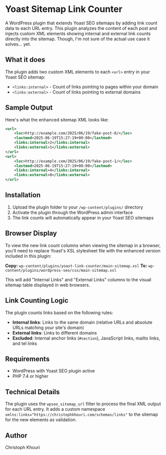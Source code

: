 # Yoast Sitemap Link Counter

A WordPress plugin that extends Yoast SEO sitemaps by adding link count data to each URL entry. This plugin analyzes the content of each post and injects custom XML elements showing internal and external link counts directly into the sitemap. Though, I'm not sure of the actual use case it solves... yet.

## What it does

The plugin adds two custom XML elements to each `<url>` entry in your Yoast SEO sitemap:

- `<links:internal>` - Count of links pointing to pages within your domain
- `<links:external>` - Count of links pointing to external domains

## Sample Output

Here's what the enhanced sitemap XML looks like:

```xml
<url>
    <loc>http://example.com/2025/06/19/fake-post-0/</loc>
    <lastmod>2025-06-19T15:27:19+00:00</lastmod>
    <links:internal>2</links:internal>
    <links:external>1</links:external>
</url>
<url>
    <loc>http://example.com/2025/06/19/fake-post-1/</loc>
    <lastmod>2025-06-19T15:27:19+00:00</lastmod>
    <links:internal>4</links:internal>
    <links:external>0</links:external>
</url>
```

## Installation

1. Upload the plugin folder to your `/wp-content/plugins/` directory
2. Activate the plugin through the WordPress admin interface
3. The link counts will automatically appear in your Yoast SEO sitemaps

## Browser Display

To view the new link count columns when viewing the sitemap in a browser, you'll need to replace Yoast's XSL stylesheet file with the enhanced version included in this plugin:

**Copy:** `wp-content/plugins/yoast-link-counter/main-sitemap.xsl`
**To:** `wp-content/plugins/wordpress-seo/css/main-sitemap.xsl`

This will add "Internal Links" and "External Links" columns to the visual sitemap table displayed in web browsers.

## Link Counting Logic

The plugin counts links based on the following rules:

- **Internal links**: Links to the same domain (relative URLs and absolute URLs matching your site's domain)
- **External links**: Links to different domains
- **Excluded**: Internal anchor links (`#section`), JavaScript links, mailto links, and tel links

## Requirements

- WordPress with Yoast SEO plugin active
- PHP 7.4 or higher

## Technical Details

The plugin uses the `wpseo_sitemap_url` filter to process the final XML output for each URL entry. It adds a custom namespace `xmlns:links="https://christophkhouri.com/schemas/links"` to the sitemap for the new elements as validation.

## Author

Christoph Khouri 
